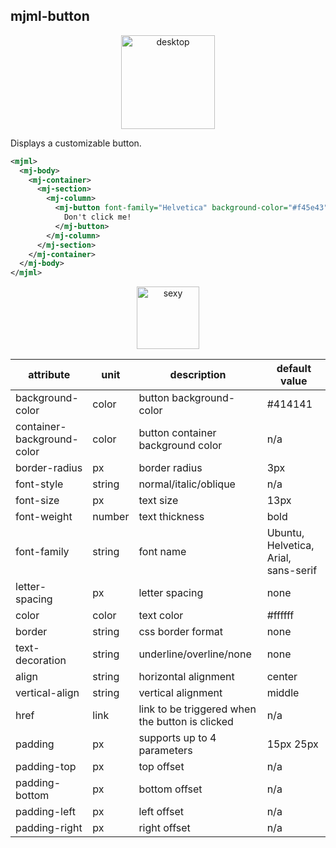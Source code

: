## mjml-button

<p align="center">
  <img src="https://cloud.githubusercontent.com/assets/6558790/12751346/fd993192-c9bc-11e5-8c91-37d616bf5874.png" alt="desktop" width="150px" />
</p>

Displays a customizable button.

```xml
<mjml>
  <mj-body>
    <mj-container>
      <mj-section>
        <mj-column>
          <mj-button font-family="Helvetica" background-color="#f45e43" color="white">
            Don't click me!
          </mj-button>
        </mj-column>
      </mj-section>
    </mj-container>
  </mj-body>
</mjml>
```

<p align="center">
  <a href="https://mjml.io/try-it-live/component/button">
    <img width="100px" src="http://imgh.us/TRYITLIVE.svg" alt="sexy" />
  </a>
</p>

attribute                   | unit        | description                                      | default value
----------------------------|-------------|--------------------------------------------------|---------------------
background-color            | color       | button background-color                          | #414141
container-background-color  | color       | button container background color                | n/a
border-radius               | px          | border radius                                    | 3px
font-style                  | string      | normal/italic/oblique                            | n/a
font-size                   | px          | text size                                        | 13px
font-weight                 | number      | text thickness                                   | bold
font-family                 | string      | font name                                        | Ubuntu, Helvetica, Arial, sans-serif
letter-spacing              | px          | letter spacing                                   | none
color                       | color       | text color                                       | #ffffff
border                      | string      | css border format                                | none
text-decoration             | string      | underline/overline/none                          | none
align                       | string      | horizontal alignment                             | center
vertical-align              | string      | vertical alignment                               | middle
href                        | link        | link to be triggered when the button is clicked  | n/a
padding                     | px          | supports up to 4 parameters                      | 15px 25px
padding-top                 | px          | top offset                                       | n/a
padding-bottom              | px          | bottom offset                                    | n/a
padding-left                | px          | left offset                                      | n/a
padding-right               | px          | right offset                                     | n/a
